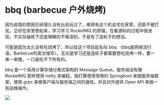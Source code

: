 # bbq (barbecue 户外烧烤)

因为疫情的原因已经很久没有出去玩过了，难得有这个机会宅在家里，还能不被打扰。正好在家里卷起来，学习学习 RocketMQ 的原理。在看源码的过程中我发现，不实际操练下还是理解的不够深刻，于是有了造轮子的想法。

可能是因为太久没有吃烧烤了，所以给这个项目起名叫 bbq （bbq是网络流行语，Barbecue的英文缩写）。无论是学习还是造轮子都需要想吃烧烤一样，要一串一串撸，一口是吃不下所有的。

bbq 是一个采用计算存储分离式架构的 Message Queue。服务端没有像 RocketMQ 那样使用 netty 来编程，我打算使用常用的 Springboot 来做服务端框架，使用 grpc 来做客户端与服务端之间的通信。并且对外提供 Open API 来做一些运维操作。

![](https://tva1.sinaimg.cn/large/e6c9d24ely1h25p2fbvjsj20wv0u0ta8.jpg)




